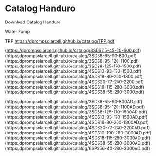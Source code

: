 # Catalog Handuro

Download Catalog Handuro

Water Pump

TPP
https://dprompsolarcell.github.io/catalog/TPP.pdf

(https://dprompsolarcell.github.io/catalog/3SDS7.5-45-60-600.pdf)
(https:/dprompsolarcell.github.io/catalog/3SDS8-65-90-800.pdf)
(https:/dprompsolarcell.github.io/catalog/3SDS8-95-120-1100.pdf)
(https:/dprompsolarcell.github.io/catalog/3SDS8-125-170-1500.pdf)
(https:/dprompsolarcell.github.io/catalog/4SDS13-93-170-1500.pdf)
(https:/dprompsolarcell.github.io/catalog/4SDS18-80-200-1800.pdf)
(https:/dprompsolarcell.github.io/catalog/4SDS20-77-240-2200.pdf)
(https:/dprompsolarcell.github.io/catalog/4SDS18-115-280-3000.pdf)
(https:/dprompsolarcell.github.io/catalog/4SDS38-55-280-3000.pdf)

(https:/dprompsolarcell.github.io/catalog/3SDS8-65-90-800AD.pdf)
(https:/dprompsolarcell.github.io/catalog/3SDS8-95-120-1100AD.pdf)
(https:/dprompsolarcell.github.io/catalog/3SDS8-125-170-1500AD.pdf)
(https:/dprompsolarcell.github.io/catalog/4SDS13-93-170-1500AD.pdf)
(https:/dprompsolarcell.github.io/catalog/4SDS18-80-200-1800AD.pdf)
(https:/dprompsolarcell.github.io/catalog/4SDS20-77-240-2200AD.pdf)
(https:/dprompsolarcell.github.io/catalog/4SDS10-190-280-3000AD.pdf)
(https:/dprompsolarcell.github.io/catalog/4SDS18-115-280-3000AD.pdf)
(https:/dprompsolarcell.github.io/catalog/4SDS38-55-280-3000AD.pdf)
(https:/dprompsolarcell.github.io/catalog/6SPS56-40-280-3000AD.pdf)
